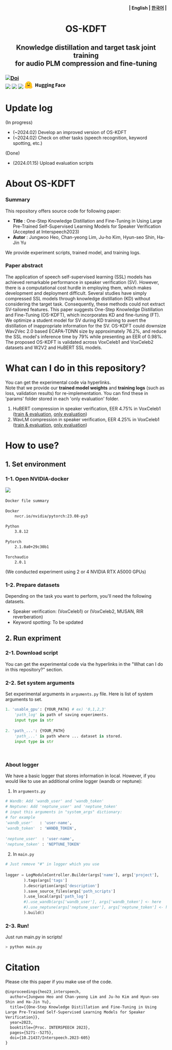 
<h4 align="right">
    <p>
        | <b>English</b> |
        <a href="https://github.com/Jungwoo4021/OS-KDFT/blob/main/readme/README_ko.md">한국어</a> |
    </p>
</h4>

<h1 align="center">
    <b>OS-KDFT</b>
</h1>

<h2 align="center">
    <b>Knowledge distillation</b> and <b>target task joint training</b> <br>for audio PLM compression and fine-tuning
</h2>

<h3 align="left">
	<p>
	<a href="https://www.isca-speech.org/archive/interspeech_2023/heo23_interspeech.html"><img src="https://img.shields.io/badge/DOI-10.21437/Interspeech.2023--605-blue" alt="Doi"></a>
	<br>
	<img src="https://img.shields.io/badge/python-3776AB?style=for-the-badge&logo=Python&logoColor=white"></a>
	<a href="https://docs.nvidia.com/deeplearning/frameworks/pytorch-release-notes/rel-23-08.html#rel-23-08"><img src="https://img.shields.io/badge/23.08-2496ED?style=for-the-badge&logo=Docker&logoColor=white"></a>
	<img src="https://img.shields.io/badge/PyTorch-EE4C2C?style=for-the-badge&logo=PyTorch&logoColor=white"></a>
	<a href="https://huggingface.co/"><img src="https://github.com/Jungwoo4021/OS-KDFT/blob/main/readme/icon_hugging_face.png?raw=true"></a>
	</p>
</h3>

# Update log
(In progress) 
* (~2024.02) Develop an improved version of OS-KDFT
* (~2024.02) Check on other tasks (speech recognition, keyword spotting, etc.)

(Done)
* (2024.01.15) Upload evaluation scripts


# About OS-KDFT
### Summary
This repository offers source code for following paper:

* **Title** : One-Step Knowledge Distillation and Fine-Tuning in Using Large Pre-Trained Self-Supervised Learning Models for Speaker Verification (Accepted at Interspeech2023)
* **Autor** :  Jungwoo Heo, Chan-yeong Lim, Ju-ho Kim, Hyun-seo Shin, Ha-Jin Yu

We provide experiment scripts, trained model, and training logs. 

### Paper abstract
The application of speech self-supervised learning (SSL) models has achieved remarkable performance in speaker verification (SV). However, there is a computational cost hurdle in employing them, which makes development and deployment difficult. Several studies have simply compressed SSL models through knowledge distillation (KD) without considering the target task. Consequently, these methods could not extract SV-tailored features. This paper suggests One-Step Knowledge Distillation and Fine-Tuning (OS-KDFT), which incorporates KD and fine-tuning (FT). We optimize a student model for SV during KD training to avert the distillation of inappropriate information for the SV. OS-KDFT could downsize Wav2Vec 2.0 based ECAPA-TDNN size by approximately 76.2%, and reduce the SSL model's inference time by 79% while presenting an EER of 0.98%. The proposed OS-KDFT is validated across VoxCeleb1 and VoxCeleb2 datasets and W2V2 and HuBERT SSL models. 

# What can I do in this repository?
You can get the experimental code via hyperlinks. 
<br> Note that we provide our **trained model weights** and **training logs** (such as loss, validation results) for re-implementation. You can find these in 'params' folder stored in each 'only evaluation' folder.  

1. HuBERT compression in speaker verification, EER 4.75% in VoxCeleb1 (<a href="https://github.com/Jungwoo4021/OS-KDFT/tree/main/scripts/HuBERT_DistilHuBERT_SV_Vox1/train">train & evaluation</a>, <a href="https://github.com/Jungwoo4021/OS-KDFT/tree/main/scripts/HuBERT_DistilHuBERT_SV_Vox1/only_eval">only evaluation</a>)
2. WavLM compression in speaker verification, EER 4.25% in VoxCeleb1 (<a href="https://github.com/Jungwoo4021/OS-KDFT/tree/main/scripts/WavLM_DistHuBERT_SV_Vox1/train">train & evaluation</a>, <a href="https://github.com/Jungwoo4021/OS-KDFT/tree/main/scripts/WavLM_DistHuBERT_SV_Vox1/only_eval">only evaluation</a>)

# How to use?
## 1. Set environment

### 1-1. Open NVIDIA-docker

<a href="https://github.com/Jungwoo4021/OS-KDFT/Dockerfile"><img src="https://img.shields.io/badge/DOCKER FILE-2496ED?style=for-the-badge&logo=Docker&logoColor=white"></a>
```
Docker file summary

Docker
    nvcr.io/nvidia/pytorch:23.08-py3 

Python
    3.8.12

Pytorch 
    2.1.0a0+29c30b1

Torchaudio 
    2.0.1
```
(We conducted experiment using 2 or 4 NVIDIA RTX A5000 GPUs)

### 1-2. Prepare datasets

Depending on the task you want to perform, you'll need the following datasets.

* Speaker verification: (VoxCeleb1) or (VoxCeleb2, MUSAN, RIR reverberation)
* Keyword spotting: To be updated


## 2. Run expriment
### 2-1. Download script

You can get the experimental code via the hyperlinks in the "What can I do in this repository?" section.

### 2-2. Set system arguments

Set experimental arguments in `arguments.py` file. Here is list of system arguments to set.

```python
1. 'usable_gpu': {YOUR_PATH} # ex) '0,1,2,3'
	'path_log' is path of saving experiments.
	input type is str

2. 'path_...': {YOUR_PATH}
	'path_...' is path where ... dataset is stored.
	input type is str
```

&nbsp;

### About logger

We have a basic logger that stores information in local. However, if you would like to use an additional online logger (wandb or neptune):

1. In `arguments.py`

```python
# Wandb: Add 'wandb_user' and 'wandb_token'
# Neptune: Add 'neptune_user' and 'neptune_token'
# input this arguments in "system_args" dictionary:
# for example
'wandb_user'   : 'user-name',
'wandb_token'  : 'WANDB_TOKEN',

'neptune_user'  : 'user-name',
'neptune_token' : 'NEPTUNE_TOKEN'
```

2. In `main.py`

```python
# Just remove "#" in logger which you use

logger = LogModuleController.Builder(args['name'], args['project'],
        ).tags(args['tags']
        ).description(args['description']
        ).save_source_files(args['path_scripts']
        ).use_local(args['path_log']
        #).use_wandb(args['wandb_user'], args['wandb_token'] <- here
        #).use_neptune(args['neptune_user'], args['neptune_token'] <- here
        ).build()
```
### 2-3. Run!

Just run main.py in scripts!

```python
> python main.py
```


# Citation

Please cite this paper if you make use of the code. 

```
@inproceedings{heo23_interspeech,
  author={Jungwoo Heo and Chan-yeong Lim and Ju-ho Kim and Hyun-seo Shin and Ha-Jin Yu},
  title={{One-Step Knowledge Distillation and Fine-Tuning in Using Large Pre-Trained Self-Supervised Learning Models for Speaker Verification}},
  year=2023,
  booktitle={Proc. INTERSPEECH 2023},
  pages={5271--5275},
  doi={10.21437/Interspeech.2023-605}
}
```
